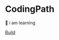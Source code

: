 
# CodingPath

🐸 i am learning

[Build](https://img.shields.io/badge/Learning-toCode-violet?style=flat&logoColor=violet&logoSize=auto)
